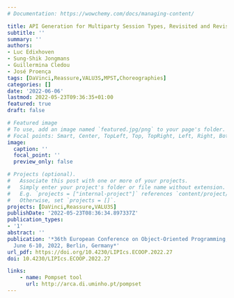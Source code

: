 ```yaml
---
# Documentation: https://wowchemy.com/docs/managing-content/

title: API Generation for Multiparty Session Types, Revisited and Revised Using Scala 3
subtitle: ''
summary: ''
authors:
- Luc Edixhoven
- Sung-Shik Jongmans
- Guillermina Cledou
- José Proença
tags: [DaVinci,Reassure,VALU3S,MPST,Choreographies]
categories: []
date: '2022-06-06'
lastmod: 2022-05-23T09:36:35+01:00
featured: true
draft: false

# Featured image
# To use, add an image named `featured.jpg/png` to your page's folder.
# Focal points: Smart, Center, TopLeft, Top, TopRight, Left, Right, BottomLeft, Bottom, BottomRight.
image:
  caption: ''
  focal_point: ''
  preview_only: false

# Projects (optional).
#   Associate this post with one or more of your projects.
#   Simply enter your project's folder or file name without extension.
#   E.g. `projects = ["internal-project"]` references `content/project/deep-learning/index.md`.
#   Otherwise, set `projects = []`.
projects: [DaVinci,Reassure,VALU3S]
publishDate: '2022-05-23T08:36:34.897337Z'
publication_types:
- '1'
abstract: ''
publication: '*36th European Conference on Object-Oriented Programming, ECOOP 2022,
  June 6-10, 2022, Berlin, Germany*'
url_pdf: https://doi.org/10.4230/LIPIcs.ECOOP.2022.27
doi: 10.4230/LIPIcs.ECOOP.2022.27

links:
    - name: Pompset tool
      url: http://arca.di.uminho.pt/pompset
---
```

